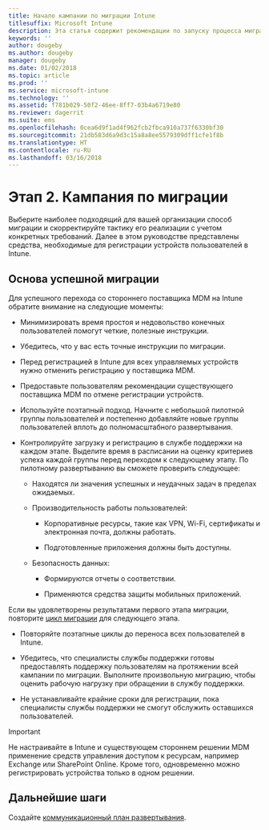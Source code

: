 ```yaml
---
title: Начало кампании по миграции Intune
titlesuffix: Microsoft Intune
description: Эта статья содержит рекомендации по запуску процесса миграции в Microsoft Intune.
keywords: ''
author: dougeby
ms.author: dougeby
manager: dougeby
ms.date: 01/02/2018
ms.topic: article
ms.prod: ''
ms.service: microsoft-intune
ms.technology: ''
ms.assetid: f781b029-50f2-46ee-8ff7-03b4a6719e80
ms.reviewer: dagerrit
ms.suite: ems
ms.openlocfilehash: 0cea6d9f1ad4f962fcb2fbca910a737f6330bf30
ms.sourcegitcommit: 21db583d6a9d3c15a8a8ee5579309dff1cfe1f8b
ms.translationtype: HT
ms.contentlocale: ru-RU
ms.lasthandoff: 03/16/2018
---
```

# <a name="phase-2-migration-campaign"></a>Этап 2. Кампания по миграции

Выберите наиболее подходящий для вашей организации способ миграции и скорректируйте тактику его реализации с учетом конкретных требований. Далее в этом руководстве представлены средства, необходимые для регистрации устройств пользователей в Intune.

## <a name="keys-to-a-successful-migration"></a>Основа успешной миграции

Для успешного перехода со стороннего поставщика MDM на Intune обратите внимание на следующие моменты:

-   Минимизировать время простоя и недовольство конечных пользователей помогут четкие, полезные инструкции.

-   Убедитесь, что у вас есть точные инструкции по миграции.

-   Перед регистрацией в Intune для всех управляемых устройств нужно отменить регистрацию у поставщика MDM.

-   Предоставьте пользователям рекомендации существующего поставщика MDM по отмене регистрации устройств.

-   Используйте поэтапный подход. Начните с небольшой пилотной группы пользователей и постепенно добавляйте новые группы пользователей вплоть до полномасштабного развертывания.

-   Контролируйте загрузку и регистрацию в службе поддержки на каждом этапе. Выделите время в расписании на оценку критериев успеха каждой группы перед переходом к следующему этапу. По пилотному развертыванию вы сможете проверить следующее:

    -   Находятся ли значения успешных и неудачных задач в пределах ожидаемых.

    -   Производительность работы пользователей:

        -   Корпоративные ресурсы, такие как VPN, Wi-Fi, сертификаты и электронная почта, должны работать.

        -   Подготовленные приложения должны быть доступны.

    -   Безопасность данных:

        -   Формируются отчеты о соответствии.

        -   Применяются средства защиты мобильных приложений.

Если вы удовлетворены результатами первого этапа миграции, повторите [цикл миграции](migration-guide-cycle.md) для следующего этапа.

-   Повторяйте поэтапные циклы до переноса всех пользователей в Intune.

-   Убедитесь, что специалисты службы поддержки готовы предоставлять поддержку пользователям на протяжении всей кампании по миграции. Выполните произвольную миграцию, чтобы оценить рабочую нагрузку при обращении в службу поддержки.

-   Не устанавливайте крайние сроки для регистрации, пока специалисты службы поддержки не смогут обслужить оставшихся пользователей.

> [!IMPORTANT]
> Не настраивайте в Intune и существующем стороннем решении MDM применение средств управления доступом к ресурсам, например Exchange или SharePoint Online. Кроме того, одновременно можно регистрировать устройства только в одном решении.

## <a name="next-steps"></a>Дальнейшие шаги

Создайте [коммуникационный план развертывания](migration-guide-communication-plan.md).
